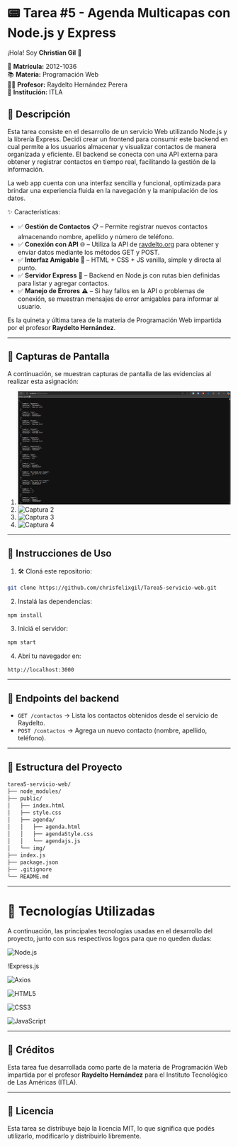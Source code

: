 # 📟 Tarea #5 - Agenda Multicapas con Node.js y Express

¡Hola! Soy **Christian Gil** 👋

📌 **Matrícula:** 2012-1036  
📚 **Materia:** Programación Web  
👨‍🏫 **Profesor:** Raydelto Hernández Perera  
🏫 **Institución:** ITLA  

## 📲 Descripción

Esta tarea consiste en el desarrollo de un servicio Web utilizando Node.js y la librería Express. Decidí crear un frontend para consumir este backend en cual permite a los usuarios almacenar y visualizar contactos de manera organizada y eficiente. El backend se conecta con una API externa para obtener y registrar contactos en tiempo real, facilitando la gestión de la información.

La web app cuenta con una interfaz sencilla y funcional, optimizada para brindar una experiencia fluida en la navegación y la manipulación de los datos.

✨ Características:

- ✅ **Gestión de Contactos** 📋 – Permite registrar nuevos contactos almacenando nombre, apellido y número de teléfono.
- ✅ **Conexión con API** 🌐 – Utiliza la API de [raydelto.org](http://www.raydelto.org/agenda.php) para obtener y enviar datos mediante los métodos GET y POST.
- ✅ **Interfaz Amigable** 🎨 – HTML + CSS + JS vanilla, simple y directa al punto.
- ✅ **Servidor Express** 🚀 – Backend en Node.js con rutas bien definidas para listar y agregar contactos.
- ✅ **Manejo de Errores** ⚠️ – Si hay fallos en la API o problemas de conexión, se muestran mensajes de error amigables para informar al usuario.

Es la quineta y última tarea de la materia de Programación Web impartida por el profesor **Raydelto Hernández**.

---

## 📸 Capturas de Pantalla

A continuación, se muestran capturas de pantalla de las evidencias al realizar esta asignación:

1. ![Captura 1](/public/img/img1.png)
2. ![Captura 2](/public//img/web2.png)
3. ![Captura 3](/public//img/web3.png)
4. ![Captura 4](/public//img/web4.png)

---

## 🚀 Instrucciones de Uso

1. 🛠️ Cloná este repositorio:

```bash
git clone https://github.com/chrisfelixgil/Tarea5-servicio-web.git
```

2. Instalá las dependencias:

```bash
npm install
```

3. Iniciá el servidor:

```bash
npm start
```

4. Abrí tu navegador en:

```
http://localhost:3000
```

---

## 📡 Endpoints del backend

- `GET /contactos` → Lista los contactos obtenidos desde el servicio de Raydelto.
- `POST /contactos` → Agrega un nuevo contacto (nombre, apellido, teléfono).

---

## 🧱 Estructura del Proyecto

```
tarea5-servicio-web/
├── node_modules/
├── public/
│   ├── index.html
│   ├── style.css
│   ├── agenda/
│   │   ├── agenda.html
│   │   ├── agendaStyle.css
│   │   └── agendajs.js
│   └── img/
├── index.js
├── package.json
├── .gitignore
└── README.md
```

---

# 🚀 Tecnologías Utilizadas

A continuación, las principales tecnologías usadas en el desarrollo del proyecto, junto con sus respectivos logos para que no queden dudas:


![Node.js](https://commons.wikimedia.org/wiki/File:Node.js_logo.svg)

!Express.js

![Axios](https://commons.wikimedia.org/wiki/File:Axios_logo_%282020%29.svg)

![HTML5](https://img.shields.io/badge/HTML5-E34F26?style=for-the-badge&logo=html5&logoColor=white)

![CSS3](https://img.shields.io/badge/CSS3-1572B6?style=for-the-badge&logo=css3&logoColor=white)

![JavaScript](https://img.shields.io/badge/JavaScript-F7DF1E?style=for-the-badge&logo=javascript&logoColor=black)

---

## 🙏 Créditos

Esta tarea fue desarrollada como parte de la materia de Programación Web impartida por el profesor **Raydelto Hernández** para el Instituto Tecnológico de Las Américas (ITLA).

---

## 📄 Licencia

Esta tarea se distribuye bajo la licencia MIT, lo que significa que podés utilizarlo, modificarlo y distribuirlo libremente.





